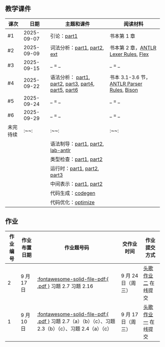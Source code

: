 ## 教学课件

| 课次     | 日期       | 主题和课件                                                                                                                                                                                                                                                                                                        | 阅读材料                                                                                                                                            |
| -------- | ---------- | ----------------------------------------------------------------------------------------------------------------------------------------------------------------------------------------------------------------------------------------------------------------------------------------------------------------- | --------------------------------------------------------------------------------------------------------------------------------------------------- |
| #1       | 2025-09-07 | 引论：[part1](./slides/01-intro.pdf)                                                                                                                                                                                                                                                                              | 书本第 1 章                                                                                                                                         |
| #2       | 2025-09-09 | 词法分析：[part1](./slides/02-lexicalAnalysis-Part1.pdf), [part2](./slides/02-lexicalAnalysis-Part2.pdf), [ext](./slides/02-lexicalAnalysis-Ext.pdf)                                                                                                                                                              | 书本第 2 章，[ANTLR Lexer Rules](https://github.com/antlr/antlr4/blob/master/doc/lexer-rules.md), [Flex](https://github.com/westes/flex/releases)   |
| #3       | 2025-09-15 | _ = _                                                                                                                                                                                                                                                                                                             | _ = _                                                                                                                                               |
| #4       | 2025-09-22 | 语法分析： [part1](./slides/2024/03-parsing-part1.pdf), [part2](./slides/2024/03-parsing-part2-topdown.pdf), [part3](./slides/2024/03-parsing-part3-antlr.pdf), [part4](./slides/2024/03-parsing-part4-bottomup.pdf), [part5](./slides/2024/03-parsing-part5-lr.pdf), [part6](./slides/2024/03-parsing-part6.pdf) | 书本 3.1-3.6 节，[ANTLR Parser Rules](https://github.com/antlr/antlr4/blob/master/doc/parser-rules.md), [Bison](http://www.gnu.org/software/bison/) |
| #5       | 2025-09-24 | _ = _                                                                                                                                                                                                                                                                                                             | _ = _                                                                                                                                               |
| #6       | 2025-09-29 | _ = _                                                                                                                                                                                                                                                                                                             | _ = _                                                                                                                                               |
| 未完待续 | :~~:       | :~~:                                                                                                                                                                                                                                                                                                              | :~~:                                                                                                                                                |
|          |            | 语法制导：[part1](./slides/2024/04-syntaxdirect-part1.pdf), [part2](./slides/2024/04-syntaxdirect-part2.pdf), [lab-antlr](./slides/2024/04-syntaxdirect-labAntlr.pdf)                                                                                                                                             |                                                                                                                                                     |
|          |            | 类型检查：[part1](./slides/2024/05-typecheck-Part1.pdf), [part2](./slides/2024/05-typecheck-Part2.pdf)                                                                                                                                                                                                            |                                                                                                                                                     |
|          |            | 运行时：[part1](./slides/2024/06-runtime-part1.pdf), [part2](./slides/2024/06-runtime-part2.pdf), [part3](./slides/2024/06-runtime-part3.pdf)                                                                                                                                                                     |                                                                                                                                                     |
|          |            | 中间表示：[part1](./slides/2024/07-ir-part1.pdf), [part2](./slides/2024/07-ir-part2.pdf)                                                                                                                                                                                                                          |                                                                                                                                                     |
|          |            | 代码生成：[codegen](./slides/2024/08-codegen.pdf)                                                                                                                                                                                                                                                                 |                                                                                                                                                     |
|          |            | 代码优化：[optimize](./slides/2024/09-optimize.pdf)                                                                                                                                                                                                                                                               |                                                                                                                                                     |

## 作业

| 作业编号 | 作业布置日期 | 作业题号码                                                                                                                                                                          | 交作业时间         | 作业提交方式                                                                                  |
| -------- | ------------ | ----------------------------------------------------------------------------------------------------------------------------------------------------------------------------------- | ------------------ | --------------------------------------------------------------------------------------------- |
| 2        | 9 月 17 日   | [:fontawesome-solid-file-pdf:{ .pdf }](http://staff.ustc.edu.cn/~yuzhang/compiler/book_compiler_hep_v4.pdf#page=82) 习题 2.7 习题 2.16                                              | 9 月 24 日（周三） | [头歌作业二](https://educoder.ustc.edu.cn/classrooms/212/common_homework/498/detail) 在线提交 |
| 1        | 9 月 10 日   | [:fontawesome-solid-file-pdf:{ .pdf }](http://staff.ustc.edu.cn/~yuzhang/compiler/book_compiler_hep_v4.pdf#page=81) 习题 2.7（a）（b）（c）、习题 2.3（b）（c）、习题 2.4（a）（c） | 9 月 17 日（周三） | [头歌作业一](https://educoder.ustc.edu.cn/classrooms/212/common_homework/494/detail) 在线提交 |
